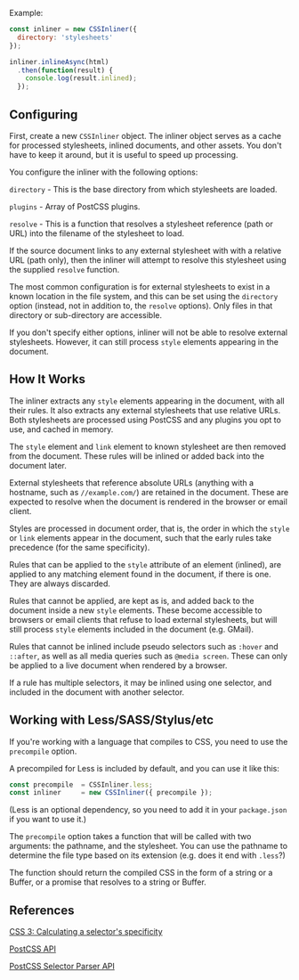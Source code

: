 
Example:

```js
const inliner = new CSSInliner({
  directory: 'stylesheets'
});

inliner.inlineAsync(html)
  .then(function(result) {
    console.log(result.inlined);
  });
```


## Configuring

First, create a new `CSSInliner` object.  The inliner object serves as a cache
for processed stylesheets, inlined documents, and other assets.  You don't have
to keep it around, but it is useful to speed up processing.

You configure the inliner with the following options:

`directory` - This is the base directory from which stylesheets are loaded.

`plugins`   - Array of PostCSS plugins.

`resolve`   - This is a function that resolves a stylesheet reference (path or
URL) into the filename of the stylesheet to load.

If the source document links to any external stylesheet with with a relative URL
(path only), then the inliner will attempt to resolve this stylesheet using the
supplied `resolve` function.

The most common configuration is for external stylesheets to exist in a known
location in the file system, and this can be set using the `directory` option
(instead, not in addition to, the `resolve` options).  Only files in that
directory or sub-directory are accessible.

If you don't specify either options, inliner will not be able to resolve
external stylesheets.  However, it can still process `style` elements appearing
in the document.


## How It Works

The inliner extracts any `style` elements appearing in the document, with all
their rules.  It also extracts any external stylesheets that use relative URLs.
Both stylesheets are processed using PostCSS and any plugins you opt to use, and
cached in memory.

The `style` element and `link` element to known stylesheet are then removed from
the document.  These rules will be inlined or added back into the document
later.

External stylesheets that reference absolute URLs (anything with a hostname,
such as `//example.com/`) are retained in the document.  These are expected to
resolve when the document is rendered in the browser or email client.

Styles are processed in document order, that is, the order in which the `style`
or `link` elements appear in the document, such that the early rules take
precedence (for the same specificity).

Rules that can be applied to the `style` attribute of an element (inlined), are
applied to any matching element found in the document, if there is one.  They
are always discarded.

Rules that cannot be applied, are kept as is, and added back to the document
inside a new `style` elements.  These become accessible to browsers or email
clients that refuse to load external stylesheets, but will still process `style`
elements included in the document (e.g. GMail).

Rules that cannot be inlined include pseudo selectors such as `:hover` and
`::after`, as well as all media queries such as `@media screen`.  These can only
be applied to a live document when rendered by a browser.

If a rule has multiple selectors, it may be inlined using one selector, and
included in the document with another selector.



## Working with Less/SASS/Stylus/etc

If you're working with a language that compiles to CSS, you need to use the
`precompile` option.

A precompiled for Less is included by default, and you can use it like this:

```js
const precompile  = CSSInliner.less;
const inliner     = new CSSInliner({ precompile });
```

(Less is an optional dependency, so you need to add it in your `package.json` if
you want to use it.)

The `precompile` option takes a function that will be called with two arguments:
the pathname, and the stylesheet.  You can use the pathname to determine the
file type based on its extension (e.g. does it end with `.less`?)

The function should return the compiled CSS in the form of a string or a Buffer,
or a promise that resolves to a string or Buffer.


## References

[CSS 3: Calculating a selector's specificity](http://www.w3.org/TR/css3-selectors/#specificity)

[PostCSS API](https://github.com/postcss/postcss/blob/master/docs/api.md)

[PostCSS Selector Parser API](https://github.com/postcss/postcss-selector-parser/blob/master/API.md)

